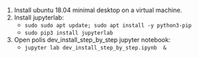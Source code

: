1. Install ubuntu 18.04 minimal desktop on a virtual machine.
1. Install jupyterlab:
     * `sudo sudo apt update; sudo apt install -y python3-pip`
     * `sudo pip3 install jupyterlab`
1. Open polis dev_install_step_by_step jupyter notebook:
     * `jupyter lab dev_install_step_by_step.ipynb  &`

